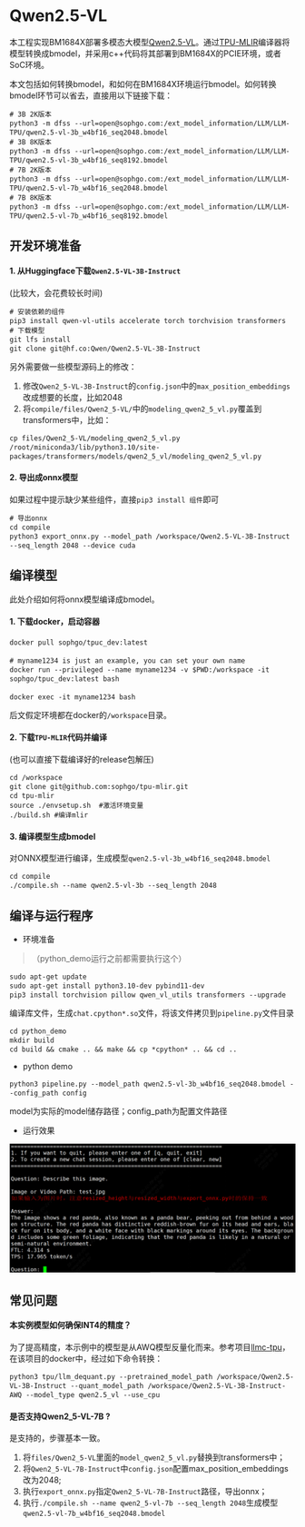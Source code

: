 # Qwen2.5-VL

本工程实现BM1684X部署多模态大模型[Qwen2.5-VL](https://huggingface.co/Qwen/Qwen2.5-VL-3B-Instruct)。通过[TPU-MLIR](https://github.com/sophgo/tpu-mlir)编译器将模型转换成bmodel，并采用c++代码将其部署到BM1684X的PCIE环境，或者SoC环境。


本文包括如何转换bmodel，和如何在BM1684X环境运行bmodel。如何转换bmodel环节可以省去，直接用以下链接下载：

``` shell
# 3B 2K版本
python3 -m dfss --url=open@sophgo.com:/ext_model_information/LLM/LLM-TPU/qwen2.5-vl-3b_w4bf16_seq2048.bmodel
# 3B 8K版本
python3 -m dfss --url=open@sophgo.com:/ext_model_information/LLM/LLM-TPU/qwen2.5-vl-3b_w4bf16_seq8192.bmodel
# 7B 2K版本
python3 -m dfss --url=open@sophgo.com:/ext_model_information/LLM/LLM-TPU/qwen2.5-vl-7b_w4bf16_seq2048.bmodel
# 7B 8K版本
python3 -m dfss --url=open@sophgo.com:/ext_model_information/LLM/LLM-TPU/qwen2.5-vl-7b_w4bf16_seq8192.bmodel
```

## 开发环境准备

#### 1. 从Huggingface下载`Qwen2.5-VL-3B-Instruct`

(比较大，会花费较长时间)

``` shell
# 安装依赖的组件
pip3 install qwen-vl-utils accelerate torch torchvision transformers
# 下载模型
git lfs install
git clone git@hf.co:Qwen/Qwen2.5-VL-3B-Instruct
```

另外需要做一些模型源码上的修改：
1. 修改`Qwen2_5-VL-3B-Instruct`的`config.json`中的`max_position_embeddings`改成想要的长度，比如2048
2. 将`compile/files/Qwen2_5-VL/`中的`modeling_qwen2_5_vl.py`覆盖到transformers中，比如：
``` shell
cp files/Qwen2_5-VL/modeling_qwen2_5_vl.py /root/miniconda3/lib/python3.10/site-packages/transformers/models/qwen2_5_vl/modeling_qwen2_5_vl.py
```

#### 2. 导出成onnx模型

如果过程中提示缺少某些组件，直接`pip3 install 组件`即可

``` shell
# 导出onnx
cd compile
python3 export_onnx.py --model_path /workspace/Qwen2.5-VL-3B-Instruct --seq_length 2048 --device cuda
```

## 编译模型

此处介绍如何将onnx模型编译成bmodel。

#### 1. 下载docker，启动容器

``` shell
docker pull sophgo/tpuc_dev:latest

# myname1234 is just an example, you can set your own name
docker run --privileged --name myname1234 -v $PWD:/workspace -it sophgo/tpuc_dev:latest bash

docker exec -it myname1234 bash
```
后文假定环境都在docker的`/workspace`目录。

#### 2. 下载`TPU-MLIR`代码并编译

(也可以直接下载编译好的release包解压)

``` shell
cd /workspace
git clone git@github.com:sophgo/tpu-mlir.git
cd tpu-mlir
source ./envsetup.sh  #激活环境变量
./build.sh #编译mlir
```

#### 3. 编译模型生成bmodel

对ONNX模型进行编译，生成模型`qwen2.5-vl-3b_w4bf16_seq2048.bmodel `

``` shell
cd compile
./compile.sh --name qwen2.5-vl-3b --seq_length 2048
```

## 编译与运行程序

* 环境准备
> （python_demo运行之前都需要执行这个）
``` shell
sudo apt-get update
sudo apt-get install python3.10-dev pybind11-dev
pip3 install torchvision pillow qwen_vl_utils transformers --upgrade
```

编译库文件，生成`chat.cpython*.so`文件，将该文件拷贝到`pipeline.py`文件目录

``` shell
cd python_demo
mkdir build 
cd build && cmake .. && make && cp *cpython* .. && cd ..
```

* python demo

``` shell
python3 pipeline.py --model_path qwen2.5-vl-3b_w4bf16_seq2048.bmodel --config_path config 
```
model为实际的model储存路径；config_path为配置文件路径

* 运行效果

![](../../assets/qwen2_5vl.png)

## 常见问题

#### 本实例模型如何确保INT4的精度？

为了提高精度，本示例中的模型是从AWQ模型反量化而来。参考项目[llmc-tpu](https://github.com/sophgo/llmc-tpu)，
在该项目的docker中，经过如下命令转换：
``` shell
python3 tpu/llm_dequant.py --pretrained_model_path /workspace/Qwen2.5-VL-3B-Instruct --quant_model_path /workspace/Qwen2.5-VL-3B-Instruct-AWQ --model_type qwen2.5_vl --use_cpu
```

#### 是否支持Qwen2_5-VL-7B ?

是支持的，步骤基本一致。
1. 将`files/Qwen2_5-VL`里面的`model_qwen2_5_vl.py`替换到transformers中；
2. 将`Qwen2_5-VL-7B-Instruct`中`config.json`配置max_position_embeddings改为2048;
3. 执行`export_onnx.py`指定`Qwen2_5-VL-7B-Instruct`路径，导出onnx；
4. 执行`./compile.sh --name qwen2_5-vl-7b --seq_length 2048`生成模型`qwen2.5-vl-7b_w4bf16_seq2048.bmodel`